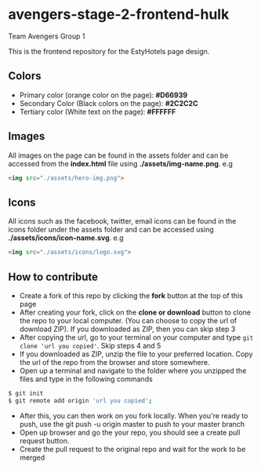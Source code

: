 # avengers-stage-2-frontend-hulk

Team Avengers Group 1

This is the frontend repository for the EstyHotels page design.

## Colors
 - Primary color (orange color on the page): **#D66939**
 - Secondary Color (Black colors on the page): **#2C2C2C**
 - Tertiary color (White text on the page): **#FFFFFF**

## Images

All images on the page can be found in the assets folder and can be accessed from the __index.html__ file using **./assets/img-name.png**. e.g
```html
<img src="./assets/hero-img.png">
```

## Icons

All icons such as the facebook, twitter, email icons can be found in the icons folder under the assets folder and can be accessed using **./assets/icons/icon-name.svg**. e.g
```html
<img src="./assets/icons/logo.svg">
```

## How to contribute

 - Create a fork of this repo by clicking the **fork** button at the top of this page
 - After creating your fork, click on the **clone or download** button to clone the repo to your local computer. (You can choose to copy the url of download ZIP). If you downloaded as ZIP, then you can skip step 3
 - After copying the url, go to your terminal on your computer and type ```git clone 'url you copied'```. Skip steps 4 and 5
 - If you downloaded as ZIP, unzip the file to your preferred location. Copy the url of the repo from the browser and store somewhere.
 - Open up a terminal and navigate to the folder where you unzipped the files and type in the following commands
 ```bash
 $ git init
 $ git remote add origin 'url you copied';
 ```
 - After this, you can then work on you fork locally. When you're ready to push, use the git push -u origin master to push to your master branch
 - Open up browser and go the your repo, you should see a create pull request button.
 - Create the pull request to the original repo and wait for the work to be merged
